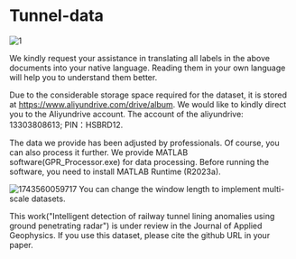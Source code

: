 # Tunnel-data
![1](https://github.com/user-attachments/assets/bf61b770-3c84-419a-9100-3bb0f031b274)

We kindly request your assistance in translating all labels in the above documents into your native language. Reading them in your own language will help you to understand them better.

Due to the considerable storage space required for the dataset, it is stored at https://www.aliyundrive.com/drive/album. We would like to kindly direct you to the Aliyundrive account. The account of the aliyundrive: 13303808613; PIN：HSBRD12.

The data we provide has been adjusted by professionals. Of course, you can also process it further. We provide MATLAB software(GPR_Processor.exe) for data processing. Before running the software, you need to install MATLAB Runtime (R2023a).

![1743560059717](https://github.com/user-attachments/assets/5db6b82c-240b-4f0c-b1ec-51aa19c807fe)
You can change the window length to implement multi-scale datasets.


This work("Intelligent detection of railway tunnel lining anomalies using ground penetrating radar") is under review in the Journal of Applied Geophysics. If you use this dataset, please cite the github URL in your paper.
